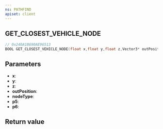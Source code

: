 ```yaml
---
ns: PATHFIND
apiset: client
---
```

## GET_CLOSEST_VEHICLE_NODE

```c
// 0x240A18690AE96513
BOOL GET_CLOSEST_VEHICLE_NODE(float x,float y,float z,Vector3* outPosition,int nodeType,float p5,float p6);
```


## Parameters
* **x**:
* **y**:
* **z**:
* **outPosition**:
* **nodeType**:
* **p5**:
* **p6**:

## Return value

